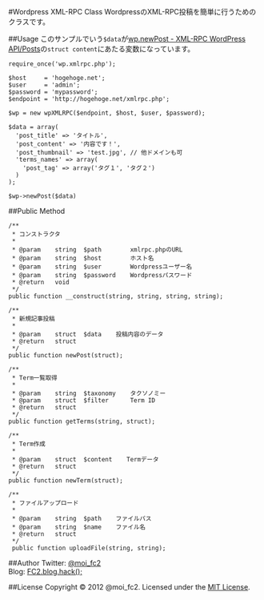 #Wordpress XML-RPC Class
WordpressのXML-RPC投稿を簡単に行うためのクラスです。

##Usage
このサンプルでいう`$data`が[wp.newPost - XML-RPC WordPress API/Posts](http://codex.wordpress.org/XML-RPC_WordPress_API/Posts#wp.newPost)の`struct content`にあたる変数になっています。
~~~~~~{.usage}
require_once('wp.xmlrpc.php');

$host     = 'hogehoge.net';
$user     = 'admin';
$password = 'mypassword';
$endpoint = 'http://hogehoge.net/xmlrpc.php';

$wp = new wpXMLRPC($endpoint, $host, $user, $password);

$data = array(
  'post_title' => 'タイトル',
  'post_content' => '内容です！',
  'post_thumbnail' => 'test.jpg', // 他ドメインも可
  'terms_names' => array(
    'post_tag' => array('タグ１', 'タグ２')
  )
);

$wp->newPost($data)
~~~~~~

##Public Method
~~~~~~{.method}
/**
 * コンストラクタ
 *
 * @param    string  $path        xmlrpc.phpのURL
 * @param    string  $host        ホスト名
 * @param    string  $user        Wordpressユーザー名
 * @param    string  $password    Wordpressパスワード
 * @return   void
 */
public function __construct(string, string, string, string);

/**
 * 新規記事投稿
 *
 * @param    struct  $data    投稿内容のデータ
 * @return   struct
 */
public function newPost(struct);

/**
 * Term一覧取得
 *
 * @param    string  $taxonomy    タクソノミー
 * @param    struct  $filter      Term ID
 * @return   struct
 */
public function getTerms(string, struct);

/**
 * Term作成
 *
 * @param    struct  $content    Termデータ
 * @return   struct
 */
public function newTerm(struct);

/**
 * ファイルアップロード
 *
 * @param    string  $path    ファイルパス
 * @param    string  $name    ファイル名
 * @return   struct
 */
 public function uploadFile(string, string);
~~~~~~

##Author
Twitter: [@moi_fc2](https://twitter.com/moi_fc2)  
Blog: [FC2.blog.hack();](http://fc2ist.blog.fc2.com/)

##License
Copyright &copy; 2012 @moi_fc2.
Licensed under the [MIT License](http://www.opensource.org/licenses/mit-license.php).